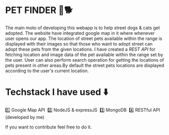 # PET FINDER 🐶🐕

The main moto of developing this webapp is to help street dogs & cats get adopted.
The website have integrated google map in it where whenever user opens our app. The location of street pets available within the range is displayed with their images so that those who want to adopt street can adopt these pets from the given locations.
I have created a _*REST API*_ for fetching location and image data of the pet available within the range set by the user. User can also perform search operation for getting the locations of pets present in other areas.By default the street pets locations are displayed according to the user's current location.

# Techstack I have used ⬇️
1️⃣ Google Map API&nbsp;
2️⃣ NodeJS & expressJS&nbsp;
3️⃣ MongoDB&nbsp;
4️⃣ RESTful API (developed by me)

If you want to contribute feel free to do it.
